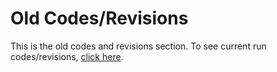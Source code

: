 # Old Codes/Revisions
This is the old codes and revisions section. To see current run codes/revisions, [click here](https://github.com/L1j2b3o4b5/Lego-team-2024/tree/main/Jaydon).
